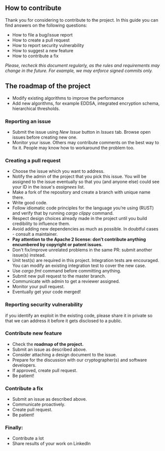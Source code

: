 ## How to contribute 

Thank you for considering to contribute to the project. In this guide you can find answers on the following questions:
* How to file a bug/issue report 
* How to create a pull request
* How to report security vulnerability
* How to suggest a new feature
* How to contribute a fix

*Please, recheck this document regularly, as the rules and requirements may change in the future. For example, we may enforce signed commits only.*

## The roadmap of the project
* Modify existing algorithms to improve the performance
* Add new algorithms, for example EDDSA, integrated encryption schema, hierarchical thresholds.



### Reporting an issue
* Submit the issue using *New Issue* button in *Issues* tab. Browse open issues before creating new one. 
* Monitor your issue. Others may contribute comments on the best way to fix it. People may know how to workaround the problem too.  


### Creating a pull request
* Choose the issue which you want to address.
* Notify the admin of the project that you pick this issue.
You will be assigned to the issue eventually so that you (and anyone else) could see your ID in the issue's *assignees* list. 
* Make a fork of the repository and create a branch with unique name there.
* Write good code.
* Follow idiomatic code principles for the language you’re using (RUST) and verify that by running *cargo clippy* command.
* Respect design choices already made in the project until you build credibility to influence them.
* Avoid adding new dependencies as much as possible. In doubtful cases - consult a maintainer.
* **Pay attention to the Apache 2 license: don’t contribute anything encumbered by copyright or patent issues.** 
* Don't fix/improve unrelated problems in the same PR: submit another issue(s) instead.
* Unit test(s) are required in this project. Integration tests are encouraged.
You can modify an existing integration test to cover the new case.
* Use *cargo fmt* command before committing anything. 
* Submit new pull request to the master branch.
* Communicate with admin to get a reviewer assigned.
* Monitor your pull request.
* Eventually get your code merged!



### Reporting security vulnerability 
if you identify an exploit in the existing code, please share it in private so that we can address it before it gets disclosed to a public.   

### Contribute new feature
* Check the **roadmap of the project.**
* Submit an issue as described above. 
* Consider attaching a design document to the issue.
* Prepare for the discussion with our cryptographer(s) and software developers.
* If approved, create pull request.
* Be patient!    

### Contribute a fix
* Submit an issue as described above.
* Communicate proactively. 
* Create pull request.
* Be patient!

### Finally:
* Contribute a lot
* Share results of your work on LinkedIn


